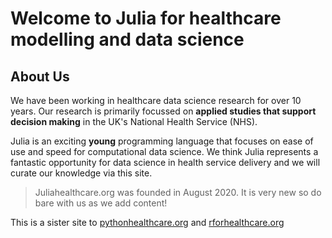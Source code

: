 # Welcome to Julia for healthcare modelling and data science

## About Us

We have been working in healthcare data science research for over 10 years.  Our research is primarily focussed on **applied studies that support decision making** in the UK's National Health Service (NHS).

Julia is an exciting **young** programming language that focuses on ease of use and speed for computational data science.  We think Julia represents a fantastic opportunity for data science in health service delivery and we will curate our knowledge via this site.

> Juliahealthcare.org was founded in August 2020.  It is very new so do bare with us as we add content!

This is a sister site to [pythonhealthcare.org](http://pythonhealthcare.org/) and [rforhealthcare.org](https://rforhealthcare.org/)

